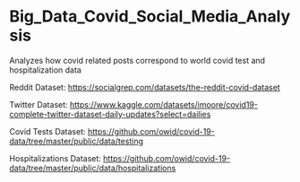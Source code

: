 # Big_Data_Covid_Social_Media_Analysis
Analyzes how covid related posts correspond to world covid test and hospitalization data

Reddit Dataset:
https://socialgrep.com/datasets/the-reddit-covid-dataset

Twitter Dataset:
https://www.kaggle.com/datasets/imoore/covid19-complete-twitter-dataset-daily-updates?select=dailies

Covid Tests Dataset: 
https://github.com/owid/covid-19-data/tree/master/public/data/testing

Hospitalizations Dataset:
https://github.com/owid/covid-19-data/tree/master/public/data/hospitalizations

